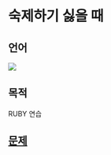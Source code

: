 # 숙제하기 싫을 때
## 언어
<div>
    <img src="https://img.shields.io/badge/Ruby-CC342D?style=flat-square&logo=Ruby&logoColor=white">
</div>

## 목적

RUBY 연습

## [문제](https://www.acmicpc.net/problem/2818)
